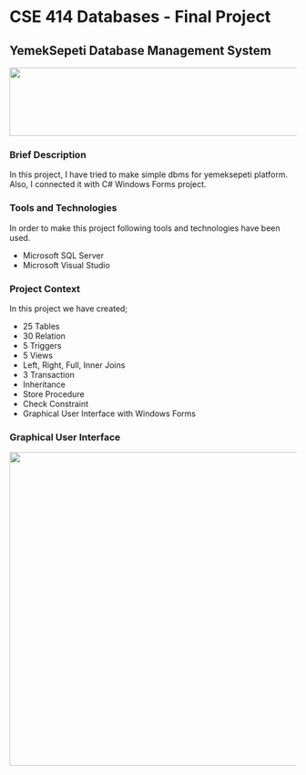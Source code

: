 # CSE 414 Databases - Final Project

## YemekSepeti Database Management System

<p align="center">
  <img width="700" height="120" src="https://i.ibb.co/dbTBw61/yemek.png">
</p>

### Brief Description

In this project, I have tried to make simple dbms for yemeksepeti platform. Also, I connected it with C# Windows Forms project.

### Tools and Technologies

In order to make this project following tools and technologies have been used.

- Microsoft SQL Server
- Microsoft Visual Studio

### Project Context

In this project we have created;

- 25 Tables
- 30 Relation
- 5 Triggers
- 5 Views
- Left, Right, Full, Inner Joins
- 3 Transaction
- Inheritance
- Store Procedure
- Check Constraint
- Graphical User Interface with Windows Forms

### Graphical User Interface

<p align="center">
  <img width="1000" height="550" src="https://i.ibb.co/44D1SQX/gui99.png">
</p>
